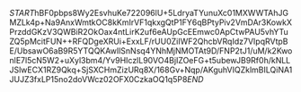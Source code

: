$START$hBF0pbps8Wy2EsvhuKe722096lU+5LdryaTYunuXc01MXWWTAhJGMZLk4p+Na9AnxWmtkOC8kKmIrVF1qkxgQtP1FY6qBPtyPiv2VmDAr3KowkXPrzddGKzV3QWBiR2OkOax4ntLirK2uf6eAUpGcEEmwc0ApCtwPAU5vhYTuZQ5pMcitFUN++RFQDgeXRUi+ExxLF/rUU0ZiIWF2QhcbVRqIdz7VIpqRVtpBE/UbsawO6aB9R5YTQQKAwIlSnNsq4YNhMjNMOTAt9D/FNP2tJ1/uM/k2KwonlE7l5cN5W2+uXyl3bm4/Yv9HIczlL90VO4BjIZOeFG+t5ubewJB9Rf0h/kNLLJSlwECX1RZ9Qkq+SjSXCHmZizURq8X/168Gv+Nqp/AKguhVIQZklmBILQiNA1JUJZ3fxLP15no2doVWcz02OFX0CzkaOQ1q5P8$END$